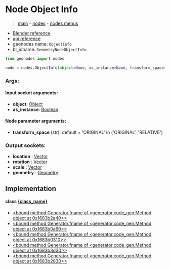 # Node Object Info

> [main](../structure.md) - [nodes](nodes.md) - [nodes menus](nodes_menus.md)

- [Blender reference](https://docs.blender.org/manual/en/latest/modeling/geometry_nodes/input/object_info.html)
- [api reference](https://docs.blender.org/api/current/bpy.types.GeometryNodeObjectInfo.html)
- geonodes name: `ObjectInfo`
- bl_idname: `GeometryNodeObjectInfo`

```python
from geonodes import nodes

node = nodes.ObjectInfo(object=None, as_instance=None, transform_space='ORIGINAL')
```

### Args:

#### Input socket arguments:

- **object**: [Object](Object.md)
- **as_instance**: [Boolean](Boolean.md)

#### Node parameter arguments:

- **transform_space** (str): default = 'ORIGINAL' in ('ORIGINAL', 'RELATIVE')

### Output sockets:

- **location** : [Vector](Vector.md)
- **rotation** : [Vector](Vector.md)
- **scale** : [Vector](Vector.md)
- **geometry** : [Geometry](Geometry.md)

## Implementation

#### class [{class_name}]({class_name}.md)

 - [<bound method Generator.fname of <generator.code_gen.Method object at 0x1683b2a40>>](Object.md#info)
 - [<bound method Generator.fname of <generator.code_gen.Method object at 0x1683b0a60>>](Object.md#location)
 - [<bound method Generator.fname of <generator.code_gen.Method object at 0x1683b0310>>](Object.md#rotation)
 - [<bound method Generator.fname of <generator.code_gen.Method object at 0x1683b3d30>>](Object.md#scale)
 - [<bound method Generator.fname of <generator.code_gen.Method object at 0x1683b2830>>](Object.md#geometry)
